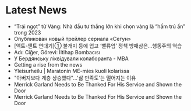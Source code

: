 # Latest News
-  “Trái ngọt” từ Vàng: Nhà đầu tư thắng lớn khi chọn vàng là “hầm trú ẩn” trong 2023
-  Опубликован новый трейлер сериала «Сегун»
-  [액트-앤트 연대기]① 불개미 등에 업고 ‘밸류업’ 정책 방패삼은…행동주의 역습
-  Adı: Ciğer, Görevi: İltihap Bombacısı
-  У Бердянську ліквідували колаборанта - МВА
-  Getting a rise from the news
-  Yleisurheilu | Maratonin ME-mies kuoli kolarissa
-  "아버지보다 계층 상승했다"…'삶 만족도'는 떨어지는 이유
-  Merrick Garland Needs to Be Thanked For His Service and Shown the Door
-  Merrick Garland Needs to Be Thanked For His Service and Shown the Door
